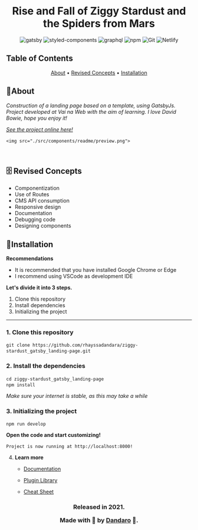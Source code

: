 <p align="center">
    <img src="https://media.graphcms.com/1yWUXO0iREu6MrL54WRH" alt=""/>
</p>

<h1 align="center">Rise and Fall of Ziggy Stardust and the Spiders from Mars</h1>

<div>
    <p align="center">
        <img 
    src="https://img.shields.io/badge/Gatsby-%23663399.svg?style=for-the-badge&logo=gatsby&logoColor=white" 
    alt="gatsby">
  <img 
    src="https://img.shields.io/badge/styled_components-DB7093?style=for-the-badge&amp;logo=styled-components&amp;logoColor=white" 
    alt="styled-components">
  <img 
    src="https://img.shields.io/badge/-GraphQL-E10098?style=for-the-badge&logo=graphql&logoColor=white" 
    alt="graphql">
      <img 
    src="https://img.shields.io/badge/NPM-%23000000.svg?style=for-the-badge&logo=npm&logoColor=white" 
    alt="npm">
    <img 
    src="https://img.shields.io/badge/Git-F05032.svg?style=for-the-badge&logo=git&logoColor=white"
    alt="Git" />
      <img 
    src="https://img.shields.io/badge/Netlify-30C8C9?style=for-the-badge&amp;logo=netlify&amp;logoColor=white" 
    alt="Netlify">
    </p>
</div>

## Table of Contents

<p align="center">
 <a href="#about">About</a> •
 <a href="#revised-concepts">Revised Concepts</a> • 
 <a href="#installation">Installation</a> 
</p>

## 📌About

<div id="about">
    <p align="left">
    <em>Construction of a landing page based on a template, using GatsbyJs. Project developed at Vai na Web with the aim of learning. I love David Bowie, hope you enjoy it!
    </em>
    </p>
    <a href="https://ziggy-stardust.netlify.app/"><p align="left"><em>See the project online here!</em></p></a>

    <img src="./src/components/readme/preview.png">
</div>
<br>

<h2 id="revised-concepts">🗄️ Revised Concepts</h2>

- Componentization
- Use of Routes
- CMS API consumption
- Responsive design
- Documentation
- Debugging code
- Designing components

<h2 id="installation">📕Installation</h2>

**Recommendations**
-   It is recommended that you have installed Google Chrome or Edge
-   I recommend using VSCode as development IDE

**Let's divide it into 3 steps.**
1. Clone this repository
2. Install dependencies
3. Initializing the project
  ---
### 1. Clone this repository
```
git clone https://github.com/rhayssadandara/ziggy-stardust_gatsby_landing-page.git
```

### 2. Install the dependencies
```
cd ziggy-stardust_gatsby_landing-page
npm install
```

*Make sure your internet is stable, as this may take a while* 

### 3. Initializing the project
    
    npm run develop
    
 **Open the code and start customizing!**

    Project is now running at http://localhost:8000!

4.  **Learn more**

    - [Documentation](https://www.gatsbyjs.com/docs/?utm_source=starter&utm_medium=readme&utm_campaign=minimal-starter)

    - [Plugin Library](https://www.gatsbyjs.com/plugins?utm_source=starter&utm_medium=readme&utm_campaign=minimal-starter)

    - [Cheat Sheet](https://www.gatsbyjs.com/docs/cheat-sheet/?utm_source=starter&utm_medium=readme&utm_campaign=minimal-starter)


<h3 align="center">
Released in 2021.

Made with 💖 by [Dandaro](https://github.com/rhayssadandara) 🚀.

</h3>
